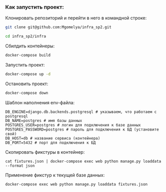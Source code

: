 ### Как запустить проект:

Клонировать репозиторий и перейти в него в командной строке:

```bash
git clone git@github.com:Mgomelya/infra_sp2.git
```

```bash
cd infra_sp2/infra
```

Cбилдить контейнеры:

```bash
docker-compose build 
```

Запустить проект:

```bash
docker-compose up -d
```

Остановить проект:

```bash
docker-compose down
```

Шаблон наполнения env-файла:

```
DB_ENGINE=django.db.backends.postgresql # указываем, что работаем с postgresql
DB_NAME=postgres # имя базы данных
POSTGRES_USER=postgres # логин для подключения к базе данных
POSTGRES_PASSWORD=postgres # пароль для подключения к БД (установите свой)
DB_HOST=db # название сервиса (контейнера)
DB_PORT=5432 # порт для подключения к БД
```

Скопировать фикстуры в контейнер:

```
cat fixtures.json | docker-compose exec web python manage.py loaddata --format json 
```

Применение фикстур к текущей базе данных:
```
docker-compose exec web python manage.py loaddata fixtures.json
```